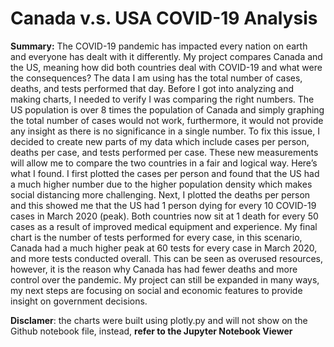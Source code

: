 # Canada v.s. USA COVID-19 Analysis
**Summary:**
The COVID-19 pandemic has impacted every nation on earth and everyone has dealt with it differently. My project compares Canada and the US, meaning how did both countries deal with COVID-19 and what were the consequences? The data I am using has the total number of cases, deaths, and tests performed that day. Before I got into analyzing and making charts, I needed to verify I was comparing the right numbers. The US population is over 8 times the population of Canada and simply graphing the total number of cases would not work, furthermore, it would not provide any insight as there is no significance in a single number. To fix this issue, I decided to create new parts of my data which include cases per person, deaths per case, and tests performed per case. These new measurements will allow me to compare the two countries in a fair and logical way. Here’s what I found. I first plotted the cases per person and found that the US had a much higher number due to the higher population density which makes social distancing more challenging. Next, I plotted the deaths per person and this showed me that the US had 1 person dying for every 10 COVID-19 cases in March 2020 (peak). Both countries now sit at 1 death for every 50 cases as a result of improved medical equipment and experience. My final chart is the number of tests performed for every case, in this scenario, Canada had a much higher peak at 60 tests for every case in March 2020, and more tests conducted overall. This can be seen as overused resources, however, it is the reason why Canada has had fewer deaths and more control over the pandemic. My project can still be expanded in many ways, my next steps are focusing on social and economic features to provide insight on government decisions.

**Disclamer**: the charts were built using plotly.py and will not show on the Github notebook file, instead, **refer to the Jupyter Notebook Viewer**
